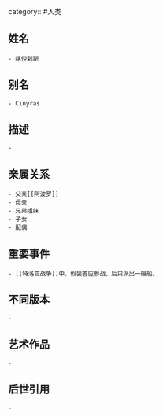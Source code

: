 category:: #人类
## 姓名
	- 喀倪剌斯
## 别名
	- Cinyras
## 描述
	-
## 亲属关系
	- 父亲[[阿波罗]]
	- 母亲
	- 兄弟姐妹
	- 子女
	- 配偶
## 重要事件
	- [[特洛亚战争]]中，假装答应参战，后只派出一艘船。
## 不同版本
	-
## 艺术作品
	-
## 后世引用
	-
